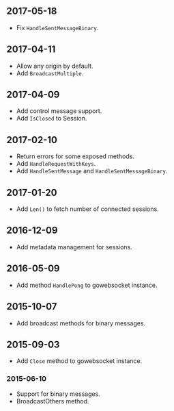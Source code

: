 ## 2017-05-18

* Fix `HandleSentMessageBinary`.

## 2017-04-11

* Allow any origin by default.
* Add `BroadcastMultiple`.

## 2017-04-09

* Add control message support.
* Add `IsClosed` to Session.

## 2017-02-10

* Return errors for some exposed methods.
* Add `HandleRequestWithKeys`.
* Add `HandleSentMessage` and `HandleSentMessageBinary`.

## 2017-01-20

* Add `Len()` to fetch number of connected sessions.

## 2016-12-09

* Add metadata management for sessions.

## 2016-05-09

* Add method `HandlePong` to gowebsocket instance.

## 2015-10-07

* Add broadcast methods for binary messages.

## 2015-09-03

* Add `Close` method to gowebsocket instance.

### 2015-06-10

* Support for binary messages.
* BroadcastOthers method.
